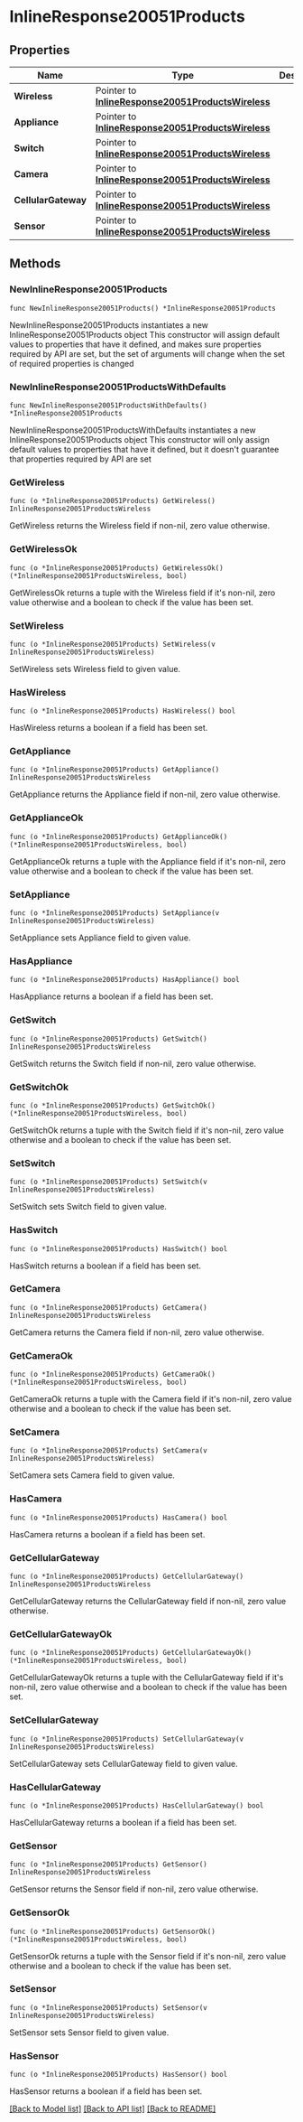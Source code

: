 # InlineResponse20051Products

## Properties

Name | Type | Description | Notes
------------ | ------------- | ------------- | -------------
**Wireless** | Pointer to [**InlineResponse20051ProductsWireless**](InlineResponse20051ProductsWireless.md) |  | [optional] 
**Appliance** | Pointer to [**InlineResponse20051ProductsWireless**](InlineResponse20051ProductsWireless.md) |  | [optional] 
**Switch** | Pointer to [**InlineResponse20051ProductsWireless**](InlineResponse20051ProductsWireless.md) |  | [optional] 
**Camera** | Pointer to [**InlineResponse20051ProductsWireless**](InlineResponse20051ProductsWireless.md) |  | [optional] 
**CellularGateway** | Pointer to [**InlineResponse20051ProductsWireless**](InlineResponse20051ProductsWireless.md) |  | [optional] 
**Sensor** | Pointer to [**InlineResponse20051ProductsWireless**](InlineResponse20051ProductsWireless.md) |  | [optional] 

## Methods

### NewInlineResponse20051Products

`func NewInlineResponse20051Products() *InlineResponse20051Products`

NewInlineResponse20051Products instantiates a new InlineResponse20051Products object
This constructor will assign default values to properties that have it defined,
and makes sure properties required by API are set, but the set of arguments
will change when the set of required properties is changed

### NewInlineResponse20051ProductsWithDefaults

`func NewInlineResponse20051ProductsWithDefaults() *InlineResponse20051Products`

NewInlineResponse20051ProductsWithDefaults instantiates a new InlineResponse20051Products object
This constructor will only assign default values to properties that have it defined,
but it doesn't guarantee that properties required by API are set

### GetWireless

`func (o *InlineResponse20051Products) GetWireless() InlineResponse20051ProductsWireless`

GetWireless returns the Wireless field if non-nil, zero value otherwise.

### GetWirelessOk

`func (o *InlineResponse20051Products) GetWirelessOk() (*InlineResponse20051ProductsWireless, bool)`

GetWirelessOk returns a tuple with the Wireless field if it's non-nil, zero value otherwise
and a boolean to check if the value has been set.

### SetWireless

`func (o *InlineResponse20051Products) SetWireless(v InlineResponse20051ProductsWireless)`

SetWireless sets Wireless field to given value.

### HasWireless

`func (o *InlineResponse20051Products) HasWireless() bool`

HasWireless returns a boolean if a field has been set.

### GetAppliance

`func (o *InlineResponse20051Products) GetAppliance() InlineResponse20051ProductsWireless`

GetAppliance returns the Appliance field if non-nil, zero value otherwise.

### GetApplianceOk

`func (o *InlineResponse20051Products) GetApplianceOk() (*InlineResponse20051ProductsWireless, bool)`

GetApplianceOk returns a tuple with the Appliance field if it's non-nil, zero value otherwise
and a boolean to check if the value has been set.

### SetAppliance

`func (o *InlineResponse20051Products) SetAppliance(v InlineResponse20051ProductsWireless)`

SetAppliance sets Appliance field to given value.

### HasAppliance

`func (o *InlineResponse20051Products) HasAppliance() bool`

HasAppliance returns a boolean if a field has been set.

### GetSwitch

`func (o *InlineResponse20051Products) GetSwitch() InlineResponse20051ProductsWireless`

GetSwitch returns the Switch field if non-nil, zero value otherwise.

### GetSwitchOk

`func (o *InlineResponse20051Products) GetSwitchOk() (*InlineResponse20051ProductsWireless, bool)`

GetSwitchOk returns a tuple with the Switch field if it's non-nil, zero value otherwise
and a boolean to check if the value has been set.

### SetSwitch

`func (o *InlineResponse20051Products) SetSwitch(v InlineResponse20051ProductsWireless)`

SetSwitch sets Switch field to given value.

### HasSwitch

`func (o *InlineResponse20051Products) HasSwitch() bool`

HasSwitch returns a boolean if a field has been set.

### GetCamera

`func (o *InlineResponse20051Products) GetCamera() InlineResponse20051ProductsWireless`

GetCamera returns the Camera field if non-nil, zero value otherwise.

### GetCameraOk

`func (o *InlineResponse20051Products) GetCameraOk() (*InlineResponse20051ProductsWireless, bool)`

GetCameraOk returns a tuple with the Camera field if it's non-nil, zero value otherwise
and a boolean to check if the value has been set.

### SetCamera

`func (o *InlineResponse20051Products) SetCamera(v InlineResponse20051ProductsWireless)`

SetCamera sets Camera field to given value.

### HasCamera

`func (o *InlineResponse20051Products) HasCamera() bool`

HasCamera returns a boolean if a field has been set.

### GetCellularGateway

`func (o *InlineResponse20051Products) GetCellularGateway() InlineResponse20051ProductsWireless`

GetCellularGateway returns the CellularGateway field if non-nil, zero value otherwise.

### GetCellularGatewayOk

`func (o *InlineResponse20051Products) GetCellularGatewayOk() (*InlineResponse20051ProductsWireless, bool)`

GetCellularGatewayOk returns a tuple with the CellularGateway field if it's non-nil, zero value otherwise
and a boolean to check if the value has been set.

### SetCellularGateway

`func (o *InlineResponse20051Products) SetCellularGateway(v InlineResponse20051ProductsWireless)`

SetCellularGateway sets CellularGateway field to given value.

### HasCellularGateway

`func (o *InlineResponse20051Products) HasCellularGateway() bool`

HasCellularGateway returns a boolean if a field has been set.

### GetSensor

`func (o *InlineResponse20051Products) GetSensor() InlineResponse20051ProductsWireless`

GetSensor returns the Sensor field if non-nil, zero value otherwise.

### GetSensorOk

`func (o *InlineResponse20051Products) GetSensorOk() (*InlineResponse20051ProductsWireless, bool)`

GetSensorOk returns a tuple with the Sensor field if it's non-nil, zero value otherwise
and a boolean to check if the value has been set.

### SetSensor

`func (o *InlineResponse20051Products) SetSensor(v InlineResponse20051ProductsWireless)`

SetSensor sets Sensor field to given value.

### HasSensor

`func (o *InlineResponse20051Products) HasSensor() bool`

HasSensor returns a boolean if a field has been set.


[[Back to Model list]](../README.md#documentation-for-models) [[Back to API list]](../README.md#documentation-for-api-endpoints) [[Back to README]](../README.md)


